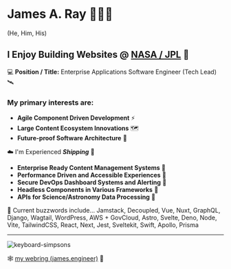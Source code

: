 # James A. Ray 👨🏻‍💻 
(He, Him, His)

## I Enjoy Building Websites @ [**NASA / JPL**](https://www.jpl.nasa.gov) 🏢
💻 **Position / Title:** Enterprise Applications Software Engineer (Tech Lead) 🛰

### My primary interests are:
- **Agile Component Driven Development** ⚡️
- **Large Content Ecosystem Innovations** 🗺
- **Future-proof Software Architecture** 🔮

☁️ I'm Experienced **_Shipping_** 🐐
- **Enterprise Ready Content Management Systems** 🎃
- **Performance Driven and Accessible Experiences** 🧏
- **Secure DevOps Dashboard Systems and Alerting** 🚨
- **Headless Components in Various Frameworks** 🧠
- **APIs for Science/Astronomy Data Processing** 📡

🤖️ Current buzzwords include... Jamstack, Decoupled, Vue, Nuxt, GraphQL, Django, Wagtail, WordPress, AWS + GovCloud, Astro, Svelte, Deno, Node, Vite, TailwindCSS, React, Next, Jest, Sveltekit, Swift, Apollo, Prisma 

----

![keyboard-simpsons](https://user-images.githubusercontent.com/1471894/180178352-1720e97a-1f98-401c-947e-d9dab25ef4f3.gif)

🕸 [my webring (james.engineer)](https://www.james.engineer) 💍
